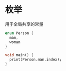 # 枚举

用于全局共享的常量

```dart
enum Person {
  man,
  woman
}

void main() {
  print(Person.man.index);
}
```
